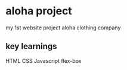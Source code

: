 # aloha project

my 1st website project aloha clothing company

## key learnings

HTML CSS Javascript flex-box